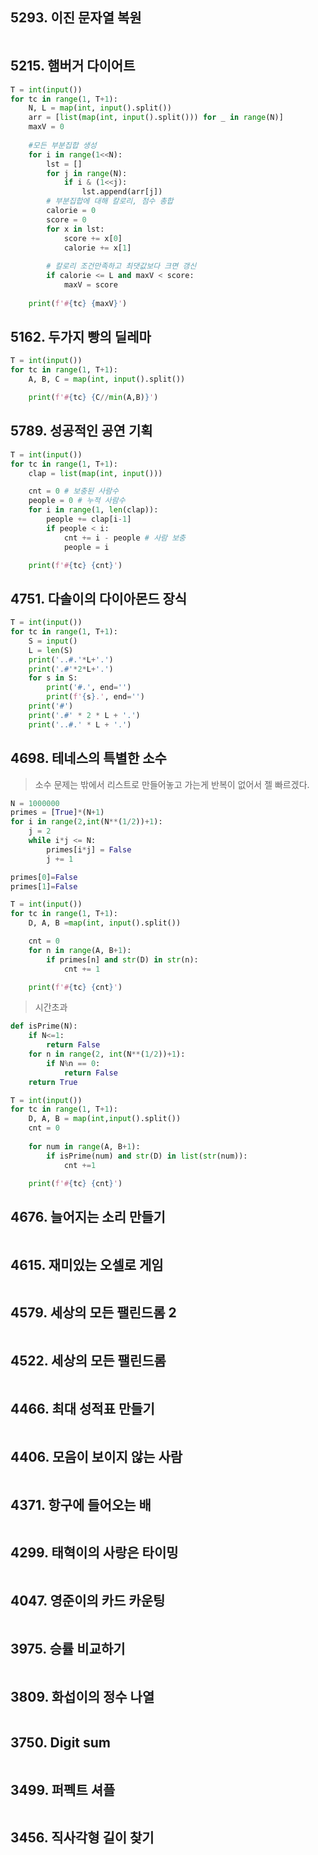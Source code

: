 ## 5293. 이진 문자열 복원

```python

```

## 5215. 햄버거 다이어트

```python
T = int(input())
for tc in range(1, T+1):
    N, L = map(int, input().split())
    arr = [list(map(int, input().split())) for _ in range(N)]
    maxV = 0
    
    #모든 부분집합 생성
    for i in range(1<<N): 
        lst = []
        for j in range(N):
            if i & (1<<j):
                lst.append(arr[j])
        # 부분집합에 대해 칼로리, 점수 총합
        calorie = 0
        score = 0
        for x in lst:
            score += x[0]
            calorie += x[1]
        
        # 칼로리 조건만족하고 최댓값보다 크면 갱신
        if calorie <= L and maxV < score:
            maxV = score
            
    print(f'#{tc} {maxV}')
```

## 5162. 두가지 빵의 딜레마

```python
T = int(input())
for tc in range(1, T+1):
    A, B, C = map(int, input().split())

    print(f'#{tc} {C//min(A,B)}')
```

## 5789. 성공적인 공연 기획

```python
T = int(input())
for tc in range(1, T+1):
    clap = list(map(int, input()))

    cnt = 0 # 보충된 사람수
    people = 0 # 누적 사람수
    for i in range(1, len(clap)):
        people += clap[i-1]
        if people < i:
            cnt += i - people # 사람 보충
            people = i

    print(f'#{tc} {cnt}')
```

## 4751. 다솔이의 다이아몬드 장식

```python
T = int(input())
for tc in range(1, T+1):
    S = input()
    L = len(S)
    print('..#.'*L+'.')
    print('.#'*2*L+'.')
    for s in S:
        print('#.', end='')
        print(f'{s}.', end='')
    print('#')
    print('.#' * 2 * L + '.')
    print('..#.' * L + '.')
```

## 4698. 테네스의 특별한 소수

> 소수 문제는 밖에서 리스트로 만들어놓고 가는게 반복이 없어서 젤 빠르겠다.

```python
N = 1000000
primes = [True]*(N+1)
for i in range(2,int(N**(1/2))+1):
    j = 2
    while i*j <= N:
        primes[i*j] = False
        j += 1

primes[0]=False
primes[1]=False

T = int(input())
for tc in range(1, T+1):
    D, A, B =map(int, input().split())

    cnt = 0
    for n in range(A, B+1):
        if primes[n] and str(D) in str(n):
            cnt += 1

    print(f'#{tc} {cnt}')
```

> 시간초과

```python
def isPrime(N):
    if N<=1:
        return False
    for n in range(2, int(N**(1/2))+1):
        if N%n == 0:
            return False
    return True

T = int(input())
for tc in range(1, T+1):
    D, A, B = map(int,input().split())
    cnt = 0
    
    for num in range(A, B+1):
        if isPrime(num) and str(D) in list(str(num)):
            cnt +=1

    print(f'#{tc} {cnt}')
```

## 4676. 늘어지는 소리 만들기

```python

```

## 4615. 재미있는 오셀로 게임

```python

```

## 4579. 세상의 모든 팰린드롬 2

```python

```

## 4522. 세상의 모든 팰린드롬

```python

```

## 4466. 최대 성적표 만들기

```python

```

## 4406. 모음이 보이지 않는 사람

```python

```

## 4371. 항구에 들어오는 배

```python

```

## 4299. 태혁이의 사랑은 타이밍

```python

```

## 4047. 영준이의 카드 카운팅

```python

```

## 3975. 승률 비교하기

```python

```

## 3809. 화섭이의 정수 나열

```python

```

## 3750. Digit sum

```python

```

## 3499. 퍼펙트 셔플

```python

```

## 3456. 직사각형 길이 찾기

```python

```

